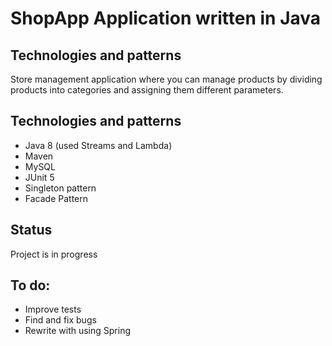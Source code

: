 # ShopApp Application written in Java

## Technologies and patterns


Store management application where you can manage products by dividing products into categories and assigning them different parameters.



## Technologies and patterns

- Java 8 (used Streams and Lambda)
- Maven
- MySQL
- JUnit 5
- Singleton pattern
- Facade Pattern


## Status

Project is in progress


## To do:

- Improve tests
- Find and fix bugs
- Rewrite with using Spring
